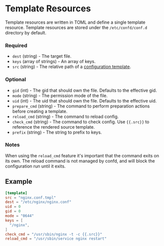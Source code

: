 # Template Resources

Template resources are written in TOML and define a single template resource.
Template resources are stored under the `/etc/confd/conf.d` directory by default.

### Required

* `dest` (string) - The target file.
* `keys` (array of strings) - An array of keys.
* `src` (string) - The relative path of a [configuration template](templates.md).

### Optional

* `gid` (int) - The gid that should own the file. Defaults to the effective gid.
* `mode` (string) - The permission mode of the file.
* `uid` (int) - The uid that should own the file. Defaults to the effective uid.
* `prepare_cmd` (string) - The command to perform preparation actions before creating a template.
* `reload_cmd` (string) - The command to reload config.
* `check_cmd` (string) - The command to check config. Use `{{.src}}` to reference the rendered source template.
* `prefix` (string) - The string to prefix to keys.

### Notes

When using the `reload_cmd` feature it's important that the command exits on its own. The reload
command is not managed by confd, and will block the configuration run until it exits.

## Example

```TOML
[template]
src = "nginx.conf.tmpl"
dest = "/etc/nginx/nginx.conf"
uid = 0
gid = 0
mode = "0644"
keys = [
  "/nginx",
]
check_cmd = "/usr/sbin/nginx -t -c {{.src}}"
reload_cmd = "/usr/sbin/service nginx restart"
```
